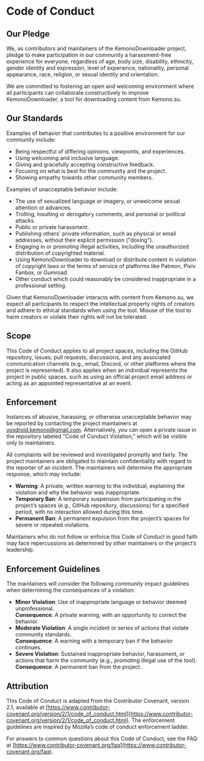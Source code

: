 # Code of Conduct

## Our Pledge

We, as contributors and maintainers of the KemonoDownloader project, pledge to make participation in our community a harassment-free experience for everyone, regardless of age, body size, disability, ethnicity, gender identity and expression, level of experience, nationality, personal appearance, race, religion, or sexual identity and orientation.

We are committed to fostering an open and welcoming environment where all participants can collaborate constructively to improve KemonoDownloader, a tool for downloading content from Kemono.su.

## Our Standards

Examples of behavior that contributes to a positive environment for our community include:

- Being respectful of differing opinions, viewpoints, and experiences.
- Using welcoming and inclusive language.
- Giving and gracefully accepting constructive feedback.
- Focusing on what is best for the community and the project.
- Showing empathy towards other community members.

Examples of unacceptable behavior include:

- The use of sexualized language or imagery, or unwelcome sexual attention or advances.
- Trolling, insulting or derogatory comments, and personal or political attacks.
- Public or private harassment.
- Publishing others' private information, such as physical or email addresses, without their explicit permission ("doxing").
- Engaging in or promoting illegal activities, including the unauthorized distribution of copyrighted material.
- Using KemonoDownloader to download or distribute content in violation of copyright laws or the terms of service of platforms like Patreon, Pixiv Fanbox, or Gumroad.
- Other conduct which could reasonably be considered inappropriate in a professional setting.

Given that KemonoDownloader interacts with content from Kemono.su, we expect all participants to respect the intellectual property rights of creators and adhere to ethical standards when using the tool. Misuse of the tool to harm creators or violate their rights will not be tolerated.

## Scope

This Code of Conduct applies to all project spaces, including the GitHub repository, issues, pull requests, discussions, and any associated communication channels (e.g., email, Discord, or other platforms where the project is represented). It also applies when an individual represents the project in public spaces, such as using an official project email address or acting as an appointed representative at an event.

## Enforcement

Instances of abusive, harassing, or otherwise unacceptable behavior may be reported by contacting the project maintainers at [voxdroid.kemono@gmail.com](mailto:voxdroid.kemono@gmail.com). Alternatively, you can open a private issue in the repository labeled "Code of Conduct Violation," which will be visible only to maintainers.

All complaints will be reviewed and investigated promptly and fairly. The project maintainers are obligated to maintain confidentiality with regard to the reporter of an incident. The maintainers will determine the appropriate response, which may include:

- **Warning**: A private, written warning to the individual, explaining the violation and why the behavior was inappropriate.
- **Temporary Ban**: A temporary suspension from participating in the project’s spaces (e.g., GitHub repository, discussions) for a specified period, with no interaction allowed during this time.
- **Permanent Ban**: A permanent expulsion from the project’s spaces for severe or repeated violations.

Maintainers who do not follow or enforce this Code of Conduct in good faith may face repercussions as determined by other maintainers or the project’s leadership.

## Enforcement Guidelines

The maintainers will consider the following community impact guidelines when determining the consequences of a violation:

- **Minor Violation**: Use of inappropriate language or behavior deemed unprofessional.  
  **Consequence**: A private warning, with an opportunity to correct the behavior.
- **Moderate Violation**: A single incident or series of actions that violate community standards.  
  **Consequence**: A warning with a temporary ban if the behavior continues.
- **Severe Violation**: Sustained inappropriate behavior, harassment, or actions that harm the community (e.g., promoting illegal use of the tool).  
  **Consequence**: A permanent ban from the project.

## Attribution

This Code of Conduct is adapted from the Contributor Covenant, version 2.1, available at [https://www.contributor-covenant.org/version/2/1/code_of_conduct.html](https://www.contributor-covenant.org/version/2/1/code_of_conduct.html). The enforcement guidelines are inspired by Mozilla’s code of conduct enforcement ladder.

For answers to common questions about this Code of Conduct, see the FAQ at [https://www.contributor-covenant.org/faq](https://www.contributor-covenant.org/faq).
